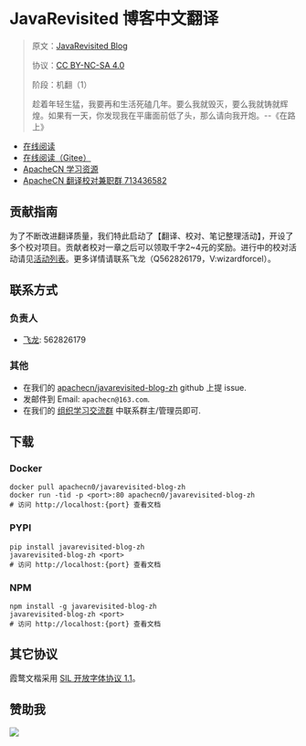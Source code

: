 <!--
    需要填充的占位符：
    
    README.md
    
        JavaRevisited 博客中文翻译：文档中文名
        JavaRevisited Blog：文档英文名
        https://medium.com/javarevisited：文档原始链接
        jrev：域名前缀
        飞龙：负责人名称
        wizardforcel：负责人 Github 用户名
        562826179：负责人 QQ
        javarevisited-blog-zh：ApacheCN 的 Github 仓库名称
        javarevisited-blog-zh：DockerHub 仓库名称
        javarevisited-blog-zh：PYPI 包名称
        javarevisited-blog-zh：NPM 包名称
    
    CNAME
    
        jrev：域名前缀

    index.html
    
        JavaRevisited 博客中文翻译：文档中文名
        rgba(0, 177, 89, 1)：显示颜色
        javarevisited-blog-zh：ApacheCN 的 Github 仓库名称

    asset/docsify-apachecn-footer.js
    
        javarevisited-blog-zh：ApacheCN 的 Github 仓库名称
-->

# JavaRevisited 博客中文翻译

> 原文：[JavaRevisited Blog](https://medium.com/javarevisited)
> 
> 协议：[CC BY-NC-SA 4.0](http://creativecommons.org/licenses/by-nc-sa/4.0/)
> 
> 阶段：机翻（1）
> 
> 趁着年轻生猛，我要再和生活死磕几年。要么我就毁灭，要么我就铸就辉煌。如果有一天，你发现我在平庸面前低了头，那么请向我开炮。--《在路上》

* [在线阅读](https://jrev.apachecn.org)
* [在线阅读（Gitee）](https://apachecn.gitee.io/doc-template/)
* [ApacheCN 学习资源](http://docs.apachecn.org/)
* [ApacheCN 翻译校对兼职群 713436582](https://jq.qq.com/?_wv=1027&k=VSNtgpjb)

## 贡献指南

为了不断改进翻译质量，我们特此启动了【翻译、校对、笔记整理活动】，开设了多个校对项目。贡献者校对一章之后可以领取千字2\~4元的奖励。进行中的校对活动请见[活动列表](https://home.apachecn.org/#/docs/activity/docs-activity)。更多详情请联系飞龙（Q562826179，V:wizardforcel）。

## 联系方式

### 负责人

* [飞龙](https://github.com/wizardforcel): 562826179

### 其他

*   在我们的 [apachecn/javarevisited-blog-zh](https://github.com/apachecn/javarevisited-blog-zh) github 上提 issue.
*   发邮件到 Email: `apachecn@163.com`.
*   在我们的 [组织学习交流群](https://www.apachecn.org/#/docs/join) 中联系群主/管理员即可.

## 下载

### Docker

```
docker pull apachecn0/javarevisited-blog-zh
docker run -tid -p <port>:80 apachecn0/javarevisited-blog-zh
# 访问 http://localhost:{port} 查看文档
```

### PYPI

```
pip install javarevisited-blog-zh
javarevisited-blog-zh <port>
# 访问 http://localhost:{port} 查看文档
```

### NPM

```
npm install -g javarevisited-blog-zh
javarevisited-blog-zh <port>
# 访问 http://localhost:{port} 查看文档
```

## 其它协议

霞鹜文楷采用 [SIL 开放字体协议 1.1](https://github.com/lxgw/LxgwWenKai/blob/main/SIL_Open_Font_License_1.1.txt)。

## 赞助我

![](https://img-blog.csdnimg.cn/20200112005920729.png)
